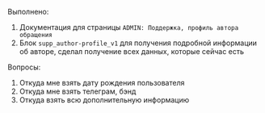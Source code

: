 Выполнено:
1. Документация для страницы `ADMIN: Поддержка, профиль автора обращения` 
2. Блок `supp_author-profile_v1` для получения подробной информации об авторе, сделал получение всех данных, которые сейчас есть


Вопросы:
1. Откуда мне взять дату рождения пользователя
2. Откуда мне взять телеграм, бэнд
3. Откуда взять всю дополнительную информацию